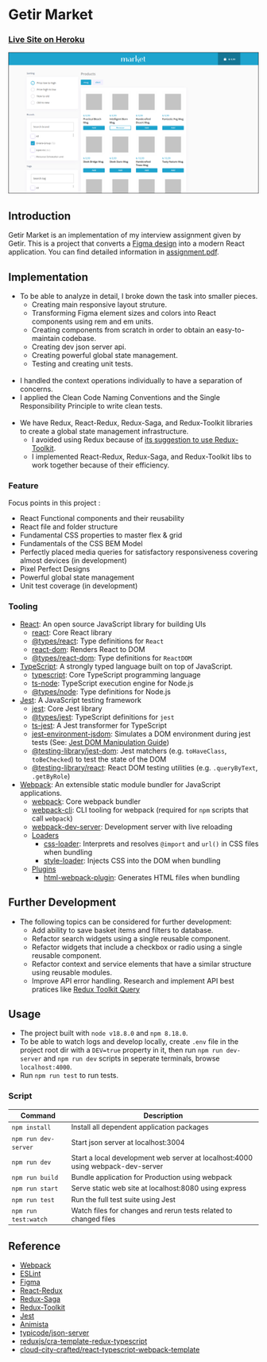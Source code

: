 # Getir Market
### [Live Site on Heroku](https://serdarsen-getir-market.herokuapp.com/)

![Getir Market](./docs/screenshot.png)

## Introduction
Getir Market is an implementation of my interview assignment given by Getir. This is a project that converts a [Figma design](./docs/design.fig) into a modern React application. You can find detailed information in [assignment.pdf](./docs/assignment.pdf).

## Implementation
* To be able to analyze in detail, I broke down the task into smaller pieces.
    * Creating main responsive layout struture. 
    * Transforming Figma element sizes and colors into React components using rem and em units. 
    * Creating components from scratch in order to obtain an easy-to-maintain codebase. 
    * Creating dev json server api.
    * Creating powerful global state management.
    * Testing and creating unit tests.
<br/><br/>    
* I handled the context operations individually to have a separation of concerns.  
* I applied the Clean Code Naming Conventions and the Single Responsibility Principle to write clean tests.
<br/><br/>
* We have Redux, React-Redux, Redux-Saga, and Redux-Toolkit libraries to create a global state management infrastructure.
    *  I avoided using Redux because of [its suggestion to use Redux-Toolkit](https://redux.js.org/introduction/why-rtk-is-redux-today).
    *  I implemented React-Redux, Redux-Saga, and Redux-Toolkit libs to work together because of their efficiency.

### Feature

Focus points in this project :

- React Functional components and their reusability
- React file and folder structure
- Fundamental CSS properties to master flex & grid
- Fundamentals of the CSS BEM Model
- Perfectly placed media queries for satisfactory responsiveness covering almost devices (in development)
- Pixel Perfect Designs
- Powerful global state management
- Unit test coverage (in development)

### Tooling
- [React](https://reactjs.org): An open source JavaScript library for building UIs
  - [react](https://www.npmjs.com/package/react): Core React library
  - [@types/react](https://www.npmjs.com/package/@types/react): Type definitions for `React`
  - [react-dom](https://www.npmjs.com/package/react-dom): Renders React to DOM
  - [@types/react-dom](https://www.npmjs.com/package/@types/react-dom): Type definitions for `ReactDOM`
- [TypeScript](https://www.typescriptlang.org/): A strongly typed language built on top of JavaScript.
  - [typescript](https://www.npmjs.com/package/typescript): Core TypeScript programming language
  - [ts-node](https://www.npmjs.com/package/ts-node): TypeScript execution engine for Node.js
  - [@types/node](https://www.npmjs.com/package/@types/node): Type definitions for Node.js
- [Jest](https://jestjs.io/): A JavaScript testing framework
  - [jest](https://www.npmjs.com/package/jest): Core Jest library
  - [@types/jest](https://www.npmjs.com/package/@types/jest): TypeScript definitions for `jest`
  - [ts-jest](https://www.npmjs.com/package/ts-jest): A Jest transformer for TypeScript
  - [jest-environment-jsdom](https://www.npmjs.com/package/jest-environment-jsdom): Simulates a DOM environment during jest tests (See: [Jest DOM Manipulation Guide](https://jestjs.io/docs/tutorial-jquery))
  - [@testing-library/jest-dom](https://www.npmjs.com/package/@testing-library/jest-dom): Jest matchers (e.g. `toHaveClass`, `toBeChecked`) to test the state of the DOM
  - [@testing-library/react](https://www.npmjs.com/package/@testing-library/react): React DOM testing utilities (e.g. `.queryByText`, `.getByRole`)
- [Webpack](https://webpack.js.org/): An extensible static module bundler for JavaScript applications.
  - [webpack](https://www.npmjs.com/package/webpack): Core webpack bundler
  - [webpack-cli](https://www.npmjs.com/package/webpack-cli): CLI tooling for webpack (required for `npm` scripts that call `webpack`)
  - [webpack-dev-server](https://www.npmjs.com/package/webpack-dev-server): Development server with live reloading
  - [Loaders](https://webpack.js.org/loaders/)
    - [css-loader](https://www.npmjs.com/package/css-loader): Interprets and resolves `@import` and `url()` in CSS files when bundling
    - [style-loader](https://www.npmjs.com/package/style-loader): Injects CSS into the DOM when bundling
  - [Plugins](https://webpack.js.org/plugins/)
    - [html-webpack-plugin](https://www.npmjs.com/package/html-webpack-plugin): Generates HTML files when bundling

## Further Development
* The following topics can be considered for further development:
    * Add ability to save basket items and filters to database.
    * Refactor search widgets using a single reusable component.
    * Refactor widgets that include a checkbox or radio using a single reusable component.
    * Refactor context and service elements that have a similar structure using reusable modules.
    * Improve API error handling. Research and implement API best pratices like [Redux Toolkit Query](https://redux-toolkit.js.org/rtk-query/usage/examples)

## Usage
- The project built with `node v18.8.0` and `npm 8.18.0`.
- To be able to watch logs and develop locally, create `.env` file in the project root dir with a `DEV=true` property in it, then run `npm run dev-server` and `npm run dev` scripts in seperate terminals, browse `localhost:4000`.
- Run `npm run test` to run tests.

### Script
| Command                 | Description                                                                            |
| ----------------------- | -------------------------------------------------------------------------------------- |
| `npm install`           | Install all dependent application packages                                             |
| `npm run dev-server`        | Start json server at localhost:3004                                                    |
| `npm run dev`               | Start a local development web server at localhost:4000 using webpack-dev-server        |
| `npm run build`         | Bundle application for Production using webpack                                        |
| `npm run start`             | Serve static web site at localhost:8080 using express                                  |
| `npm run test`              | Run the full test suite using Jest                                                     |
| `npm run test:watch`    | Watch files for changes and rerun tests related to changed files                       |

## Reference
- [Webpack](https://webpack.js.org/)
- [ESLint](https://eslint.org/)
- [Figma](https://www.figma.com)
- [React-Redux](https://react-redux.js.org/)
- [Redux-Saga](https://redux-saga.js.org/)
- [Redux-Toolkit](https://redux-toolkit.js.org/)
- [Jest](https://jestjs.io/)
- [Animista](https://animista.net)
- [typicode/json-server](https://github.com/typicode/json-server)
- [reduxjs/cra-template-redux-typescript](https://github.com/reduxjs/cra-template-redux-typescript)
- [cloud-city-crafted/react-typescript-webpack-template](https://github.com/cloud-city-crafted/react-typescript-webpack-template)

